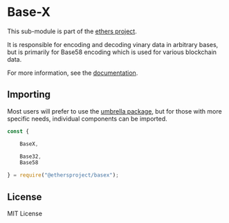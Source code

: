 Base-X
======

This sub-module is part of the [ethers project](https://github.com/ethers-io/ethers.js).

It is responsible for encoding and decoding vinary data in arbitrary bases, but
is primarily for Base58 encoding which is used for various blockchain data.

For more information, see the [documentation](https://docs.ethers.io/v5/api/utils/encoding/).

Importing
---------

Most users will prefer to use the [umbrella package](https://www.npmjs.com/package/ethers),
but for those with more specific needs, individual components can be imported.

```javascript
const {

    BaseX,

    Base32,
    Base58

} = require("@ethersproject/basex");
```

License
-------

MIT License
